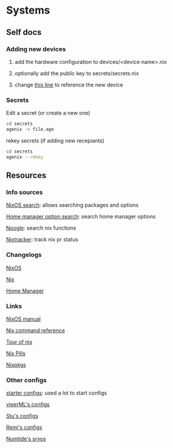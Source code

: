 # Systems

## Self docs

### Adding new devices

1. add the hardware configuration to devices/\<device name>.nix

2. optionally add the public key to secrets/secrets.nix

3. change [this line](https://github.com/StarrFox/systems/blob/1e193a69551e12c8c4939eebec871f6ed0f6ed7e/os/starrnix/default.nix#L16) to reference the new device

### Secrets

Edit a secret (or create a new one)

```bash
cd secrets
agenix -e file.age
```

rekey secrets (if adding new recepiants)

```bash
cd secrets
agenix --rekey
```

## Resources

### Info sources

[NixOS search](https://search.nixos.org/): allows searching packages and options

[Home manager option search](https://mipmip.github.io/home-manager-option-search/): search home manager options

[Noogle](https://noogle.dev/): search nix functions

[Nixtracker](https://nixtracker.org/): track nix pr status

### Changelogs

[NixOS](https://nixos.org/manual/nixos/stable/release-notes.html)

[Nix](https://nixos.org/manual/nix/stable/release-notes/release-notes.html)

[Home Manager](https://nix-community.github.io/home-manager/release-notes.html)

### Links

[NixOS manual](https://nixos.org/manual/nixos/stable/)

[Nix command reference](https://nixos.org/manual/nix/stable/command-ref/experimental-commands.html)

[Tour of nix](https://nixcloud.io/tour/?id=1)

[Nix Pills](https://nixos.org/guides/nix-pills/)

[Nixpkgs](https://github.com/NixOS/nixpkgs)

### Other configs

[starter configs](https://github.com/Misterio77/nix-starter-configs): used a lot to start configs

[viperML's configs](https://github.com/viperML/dotfiles)

[Stu's configs](https://github.com/Stupremee/nix)

[Remi's configs](https://github.com/remi-gelinas/rosetta/)

[Numtide's srvos](https://github.com/numtide/srvos)

